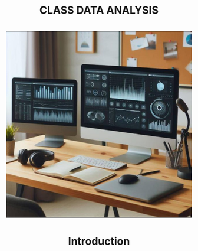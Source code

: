 # <p align='center'/> CLASS DATA ANALYSIS </p>
# <div align='center'/><img src='Images/Image1.jpg'></div>
# <p align='center'/> Introduction </p>
